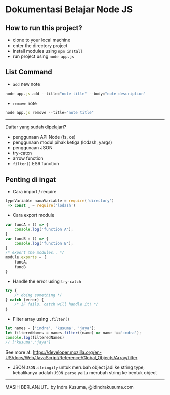 # Dokumentasi Belajar Node JS

## How to run this project?
- clone to your local machine
- enter the directory project
- install modules using `npm install`
- run project using `node app.js`

## List Command
- `add` new note
```javascript
node app.js add --title="note title" --body="note description" 
```
- `remove` note
```javascript
node app.js remove --title="note title" 
```
---

Daftar yang sudah dipelajari?
- penggunaan API Node (fs, os)
- penggunaan modul pihak ketiga (lodash, yargs)
- penggunaan JSON
- try-catcn
- arrow function
- `filter()` ES6 function

## Penting di ingat
- Cara import / require

```javascript
typeVariable namaVariable = require('directory') 
 => const _ = require('lodash')
```

- Cara export module

```javascript
var funcA = () => {
    console.log('function A');
}
var funcB = () => {
    console.log('function B');
}
/* export the modules.. */
module.exports = {
    funcA,
    funcB
}
```

- Handle the error using `try-catch`
```javascript
try {
    /* doing something */
} catch (error) {
    /* IF fails, catch will handle it! */
}

```

- Filter array using `.filter()`
```javascript
let names = ['indra', 'kusuma', 'jaya'];
let filteredNames = names.filter((name) => name !=='indra');
console.log(filteredNames)
// ['kusuma','jaya']
```
See more at: https://developer.mozilla.org/en-US/docs/Web/JavaScript/Reference/Global_Objects/Array/filter

- JSON
`JSON.stringify` untuk merubah object jadi ke string type, kebalikanya adalah `JSON.parse` yaitu merubah string ke bentuk object

---
MASIH BERLANJUT..
by Indra Kusuma, @idindrakusuma.com